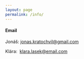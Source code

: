 ```yaml
---
layout: page
permalink: /info/
---
```


#### Email

Jonáš: [jonas.kratochvil@gmail.com](mailto:jonas.kratochvil@gmail.com)

Klára:&nbsp; [klara.lasek@email.com](mailto:klara.lasek@email.com)

